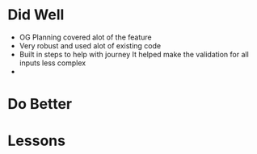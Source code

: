 # Did Well
- OG Planning covered alot of the feature
- Very robust and used alot of existing code
- Built in steps to help with journey It helped make the validation for all inputs less complex
- 


# Do Better


# Lessons
